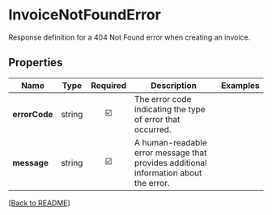 # InvoiceNotFoundError

Response definition for a 404 Not Found error when creating an invoice.

## Properties

| Name | Type | Required | Description | Examples |
|------------|:-------------:|:-------------:|-------------|:-------------:|
| **errorCode** | string | ☑️ | The error code indicating the type of error that occurred. | | |
**message** | string | ☑️ | A human-readable error message that provides additional information about the error. | | |



[[Back to README]](../../README.md)